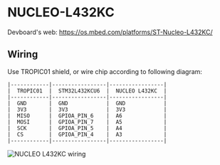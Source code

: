 # NUCLEO-L432KC

Devboard's web: https://os.mbed.com/platforms/ST-Nucleo-L432KC/


## Wiring

Use TROPIC01 shield, or wire chip according to following diagram:

```
|------------|-----------------|-----------------|
|  TROPIC01  |  STM32L432KCU6  |  NUCLEO L432KC  |
|------------|-----------------|-----------------|
|  GND       |  GND            |  GND            |
|  3V3       |  3V3            |  3V3            |
|  MISO      |  GPIOA_PIN_6    |  A6             |
|  MOSI      |  GPIOA_PIN_7    |  A5             |
|  SCK       |  GPIOA_PIN_5    |  A4             |
|  CS        |  GPIOA_PIN_4    |  A3             |
|------------|-----------------|-----------------|
```

![NUCLEO L432KC wiring](src/nucleo_L432KC_connection_to_tropic.jpg)
